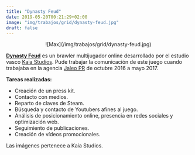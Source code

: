 ```yaml
---
title: "Dynasty Feud"
date: 2019-05-20T00:21:29+02:00
image: "img/trabajos/grid/dynasty-feud.jpg"
draft: false
---
```


<center>![Max](/img/trabajos/grid/dynasty-feud.jpg)</center>

[**Dynasty Feud**](http://store.steampowered.com/app/493180/Dynasty_Feud/) es un brawler multijugador online desarrollado por el estudio vasco [Kaia Studios](http://kaiastudios.com/). Pude trabajar la comunicación de este juego cuando trabajaba en la agencia [Jaleo PR](http://jaleopr.com/) de octubre 2016 a mayo 2017.

**Tareas realizadas:**

+ Creación de un press kit.
+ Contacto con medios.
+ Reparto de claves de Steam.
+ Búsqueda y contacto de Youtubers afines al juego.
+ Análisis de posicionamiento online, presencia en redes sociales y optimización web.
+ Seguimiento de publicaciones.
+ Creación de vídeos promocionales.

Las imágenes pertenece a Kaia Studios.
